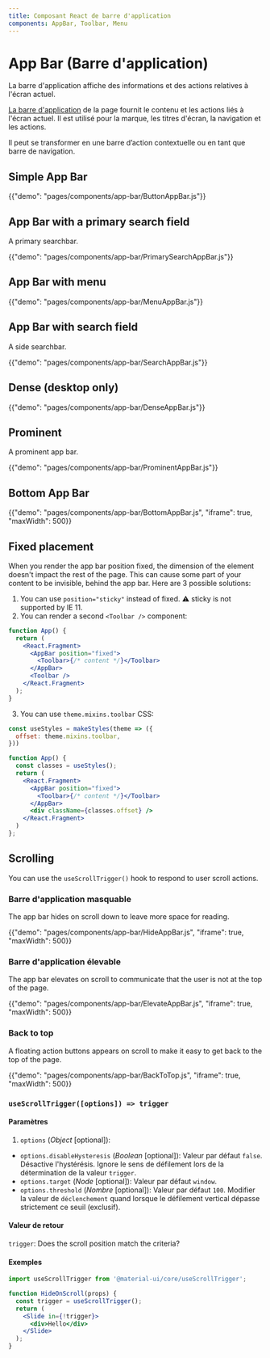 ```yaml
---
title: Composant React de barre d'application
components: AppBar, Toolbar, Menu
---
```


# App Bar (Barre d'application)

<p class="description">La barre d'application affiche des informations et des actions relatives à l'écran actuel.</p>

[La barre d'application](https://material.io/design/components/app-bars-top.html) de la page fournit le contenu et les actions liés à l'écran actuel. Il est utilisé pour la marque, les titres d'écran, la navigation et les actions.

Il peut se transformer en une barre d’action contextuelle ou en tant que barre de navigation.

## Simple App Bar

{{"demo": "pages/components/app-bar/ButtonAppBar.js"}}

## App Bar with a primary search field

A primary searchbar.

{{"demo": "pages/components/app-bar/PrimarySearchAppBar.js"}}

## App Bar with menu

{{"demo": "pages/components/app-bar/MenuAppBar.js"}}

## App Bar with search field

A side searchbar.

{{"demo": "pages/components/app-bar/SearchAppBar.js"}}

## Dense (desktop only)

{{"demo": "pages/components/app-bar/DenseAppBar.js"}}

## Prominent

A prominent app bar.

{{"demo": "pages/components/app-bar/ProminentAppBar.js"}}

## Bottom App Bar

{{"demo": "pages/components/app-bar/BottomAppBar.js", "iframe": true, "maxWidth": 500}}

## Fixed placement

When you render the app bar position fixed, the dimension of the element doesn't impact the rest of the page. This can cause some part of your content to be invisible, behind the app bar. Here are 3 possible solutions:

1. You can use `position="sticky"` instead of fixed. ⚠️ sticky is not supported by IE 11.
2. You can render a second `<Toolbar />` component:

```jsx
function App() {
  return (
    <React.Fragment>
      <AppBar position="fixed">
        <Toolbar>{/* content */}</Toolbar>
      </AppBar>
      <Toolbar />
    </React.Fragment>
  );
}
```

3. You can use `theme.mixins.toolbar` CSS:

```jsx
const useStyles = makeStyles(theme => ({
  offset: theme.mixins.toolbar,
}))

function App() {
  const classes = useStyles();
  return (
    <React.Fragment>
      <AppBar position="fixed">
        <Toolbar>{/* content */}</Toolbar>
      </AppBar>
      <div className={classes.offset} />
    </React.Fragment>
  )
};
```

## Scrolling

You can use the `useScrollTrigger()` hook to respond to user scroll actions.

### Barre d'application masquable

The app bar hides on scroll down to leave more space for reading.

{{"demo": "pages/components/app-bar/HideAppBar.js", "iframe": true, "maxWidth": 500}}

### Barre d'application élevable

The app bar elevates on scroll to communicate that the user is not at the top of the page.

{{"demo": "pages/components/app-bar/ElevateAppBar.js", "iframe": true, "maxWidth": 500}}

### Back to top

A floating action buttons appears on scroll to make it easy to get back to the top of the page.

{{"demo": "pages/components/app-bar/BackToTop.js", "iframe": true, "maxWidth": 500}}

### `useScrollTrigger([options]) => trigger`

#### Paramètres

1. `options` (*Object* [optional]):

- `options.disableHysteresis` (*Boolean* [optional]): Valeur par défaut `false`. Désactive l'hystérésis. Ignore le sens de défilement lors de la détermination de la valeur `trigger`.
- `options.target` (*Node* [optional]): Valeur par défaut `window`.
- `options.threshold` (*Nombre* [optional]): Valeur par défaut `100`. Modifier la valeur de `déclenchement` quand lorsque le défilement vertical dépasse strictement ce seuil (exclusif).

#### Valeur de retour

`trigger`: Does the scroll position match the criteria?

#### Exemples

```jsx
import useScrollTrigger from '@material-ui/core/useScrollTrigger';

function HideOnScroll(props) {
  const trigger = useScrollTrigger();
  return (
    <Slide in={!trigger}>
      <div>Hello</div>
    </Slide>
  );
}
```